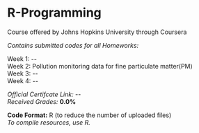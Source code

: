 # R-Programming
Course offered by Johns Hopkins University through Coursera

*Contains submitted codes for all Homeworks:*  

Week 1: --  
Week 2: Pollution monitoring data for fine particulate matter(PM)  
Week 3: --  
Week 4: --    


*Official Certifcate Link:* --    
*Received Grades:* **0.0%**  

**Code Format:** R (to reduce the number of uploaded files)  
*To compile resources, use R.*  
